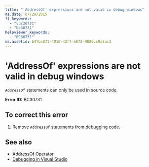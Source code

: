 ```yaml
---
title: "'AddressOf' expressions are not valid in debug windows"
ms.date: 07/20/2015
f1_keywords: 
  - "vbc30731"
  - "bc30731"
helpviewer_keywords: 
  - "BC30731"
ms.assetid: b4fba871-4016-43ff-b072-9826cc9a3ac3
---
```

# 'AddressOf' expressions are not valid in debug windows
`AddressOf` statements can only be used in source code.  
  
 **Error ID:** BC30731  
  
## To correct this error  
  
1. Remove `AddressOf` statements from debugging code.  
  
## See also

- [AddressOf Operator](../../visual-basic/language-reference/operators/addressof-operator.md)
- [Debugging in Visual Studio](/visualstudio/debugger/debugger-feature-tour)

